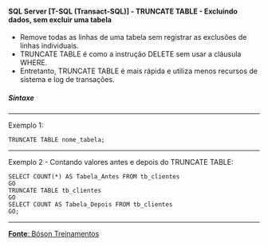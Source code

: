 #### SQL Server [T-SQL (Transact-SQL)] - TRUNCATE TABLE - Excluindo dados, sem excluir uma tabela

* Remove todas as linhas de uma tabela sem registrar as exclusões de linhas individuais.
* TRUNCATE TABLE é como a instrução DELETE sem usar a cláusula WHERE.
* Entretanto, TRUNCATE TABLE é mais rápida e utiliza menos recursos de sistema e log de transações.

##### Sintaxe
---
Exemplo 1:

	TRUNCATE TABLE nome_tabela;
		
---
Exemplo 2 - Contando valores antes e depois do TRUNCATE TABLE:

	SELECT COUNT(*) AS Tabela_Antes FROM tb_clientes
	GO
	TRUNCATE TABLE tb_clientes
	GO
	SELECT COUNT AS Tabela_Depois FROM tb_clientes
	GO;
---

[**Fonte**: Bóson Treinamentos](https://youtube.com/playlist?list=PLucm8g_ezqNqI5cW3alteV5olcMCcHYRK&si=iTJ-F9uZb8Eff3QA)